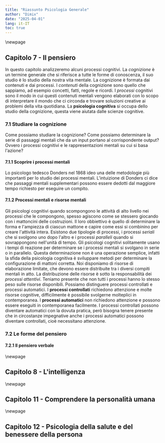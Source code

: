 ```yaml
---
title: "Riassunto Psicologia Generale"
author: "Dimix"
date: "2025-04-01"
lang: it-IT
toc: true
---
```


\newpage
## **Capitolo 7 - Il pensiero**

In questo capitolo analizzeremo alcuni processi cognitivi. La *cognizione* è un termine generale che si riferisce a tutte le forme di conoscenza, il suo studio è lo studio della nostra vita mentale. La cognizione è formata dai contenuti e dai processi. I *contenuti* della cognizione sono quello che sappiamo, ad esempio concetti, fatti, regole e ricordi. I *processi* cognitivi sono il modo in cui questi contenuti mentali vengono elaborati con lo scopo di interpretare il mondo che ci circonda e trovare soluzioni creative ai problemi della vita quotidiana. La **psicologia cognitiva** si occupa dello studio della cognizione, questa viene aiutata dalle scienze cognitive. 

### **7.1 Studiare la cognizione**

Come possiamo studiare la cognizione? Come possiamo determinare la serie di passaggi mentali che da un input portano al corrispondente output? Ovvero i processi cognitivi e le rappresentazioni mentali su cui si basa l'azione?

#### **7.1.1 Scoprire i processi mentali**

Lo psicologo tedesco Donders nel 1868 ideo una delle metodologie più importanti per lo studio dei processi mentali. L'intuizione di Donders ci dice che passaggi mentali supplementari possono essere dedotti dal maggiore tempo richiesto per eseguire un compito.

#### **7.1.2 Processi mentali e risorse mentali**

Gli psicologi cognitivi quando scompongono le attività di alto livello nei processi che le compongono, spesso agiscono come se stessero giocando con i mattoncini delle costruzioni. Il loro obbiettivo è quello di determinare la forma e l'ampiezza di ciascun mattone e capire come essi si combinino per creare l'attività intera. Esistono due tipologie di processi, i processi *seriali* che si svolgono uno dopo l'altro e i processi *paralleli* quando si sovrappongono nell'unità di tempo. Gli psicologi cognitivi solitamente usano i tempi di reazione per determinare se i processi mentali si svolgano in serie o in parallelo. Questa determinazione non è una operazione semplice, infatti la sfida della psicologia cognitiva è sviluppare metodi per determinare la configurazione di mattoni corretta. Noi disponiamo di risorse di elaborazione limitate, che devono essere distribuite tra i diversi compiti mentali in atto. La distribuzione delle risorse è sotto la responsabilità dei *processi attentivi*. Teniamo presente che non tutti i processi hanno lo stesso peso sulle risorse disponibili. Possiamo distinguere processi controllati e processi automatici. I **processi controllati** richiedono attenzione e molte risorse cognitive, difficilmente è possibile svolgerne molteplici in contemporanea. I **processi automatici** non richiedono attenzione e possono essere eseguiti in contemporanea facilmente. I processi controllati possono diventare automatici con la dovuta pratica, però bisogna tenere presente che in circostanze impegnative anche i processi automatici possono diventare controllati, cioè necessitano attenzione.

### **7.2 Le forme del pensiero**



#### **7.2.1 Il pensiero verbale**



\newpage
## **Capitolo 8 - L'intelligenza**



\newpage
## **Capitolo 11 - Comprendere la personalità umana**



\newpage
## **Capitolo 12 - Psicologia della salute e del benessere della persona**


